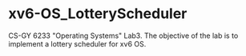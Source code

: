 # xv6-OS_LotteryScheduler
CS-GY 6233 "Operating Systems" Lab3. The objective of the lab is to implement a lottery scheduler for xv6 OS.
